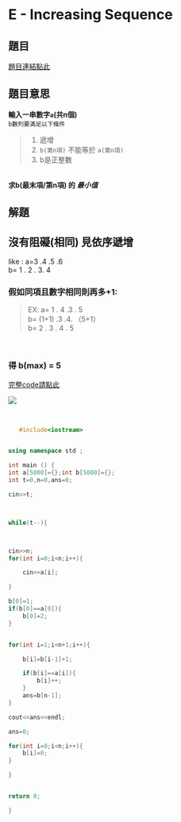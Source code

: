 # E - Increasing Sequence

## 題目
[題目連結點此](https://vjudge.net/contest/585165#problem/E)
<br>
## 題目意思
<strong> 輸入一串數字`a`(共n個) </strong> <br>
`b數列要滿足以下條件` <br>
> 1. 遞增
> 2. `b(第n項)` 不能等於 `a(第n項)`
> 3. b是正整數 <br>

<br>
<strong>求b(最末項/第n項) 的 <em>最小值</em></strong>

## 解題

## 沒有阻礙(相同) 見依序遞增
like : a=3 .4 .5 .6 <br>
b= 1 . 2 . 3. 4

### 假如同項且數字相同則再多+1:

>EX: a= 1 . 4  .3 . 5  <br>
>b= (1+1) .3 .4. （5+1） <br>
>b=  2 . 3 . 4  . 5 <br>

<br>

### 得 b(max) = 5




[完整code請點此](https://github.com/archue001/CPEB1005/blob/C---Aleksa-and-Stack/cpeE.cpp)   <br>

![](https://github.com/archue001/CPEB1005/blob/%E5%9C%96%E7%89%87/9822b8d476b9c35124db5364d017cc21808acf81.jpg)


<br>

```  cpp
   #include<iostream>


using namespace std ;

int main () {
int a[5000]={};int b[5000]={};
int t=0,n=0,ans=0;

cin>>t;



while(t--){



cin>>n;
for(int i=0;i<n;i++){

    cin>>a[i];

}

b[0]=1;
if(b[0]==a[0]){
    b[0]=2;
}


for(int i=1;i<n+1;i++){

    b[i]=b[i-1]+1;

    if(b[i]==a[i]){
        b[i]++;
    }
    ans=b[n-1];
}

cout<<ans<<endl;

ans=0;

for(int i=0;i<n;i++){
    b[i]=0;
}

}


return 0;

}
```
